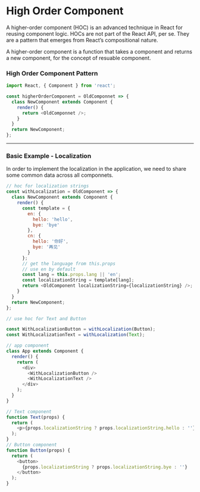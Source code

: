 # High Order Component

A higher-order component (HOC) is an advanced technique in React for reusing component logic. HOCs are not part of the React API, per se. They are a pattern that emerges from React’s compositional nature.

A higher-order component is a function that takes a component and returns a new component, for the concept of resuable component.

### High Order Component Pattern

```js
import React, { Component } from 'react';

const higherOrderComponent = OldComponnet => {
  class NewComponent extends Component {
    render() {
      return <OldComponnet />;
    }
  }
  return NewComponent;
};
```

---

### Basic Example - Localization

In order to implement the localization in the application, we need to share some common data across all componnets.

```js
// hoc for localization strings
const withLocalization = OldComponent => {
  class NewComponent extends Component {
    render() {
      const template = {
        en: {
          hello: 'hello',
          bye: 'bye'
        },
        cn: {
          hello: '你好',
          bye: '再见'
        }
      };
      // get the language from this.props
      // use en by default
      const lang = this.props.lang || 'en';
      const localizationString = template[lang];
      return <OldComponent localizationString={localizationString} />;
    }
  }
  return NewComponent;
};

// use hoc for Text and Button

const WithLocalizationButton = withLocalization(Button);
const WithLocalizationText = withLocalization(Text);

// app component
class App extends Component {
  render() {
    return (
      <div>
        <WithLocalizationButton />
        <WithLocalizationText />
      </div>
    );
  }
}

// Text component
function Text(props) {
  return (
    <p>{props.localizationString ? props.localizationString.hello : ''}</p>
  );
}
// Button component
function Button(props) {
  return (
    <button>
      {props.localizationString ? props.localizationString.bye : ''}
    </button>
  );
}
```

